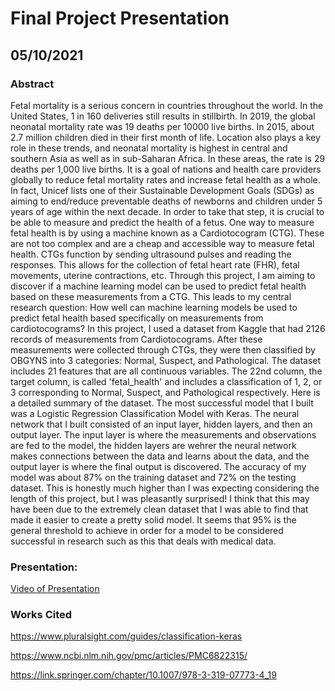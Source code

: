 # Final Project Presentation 

## 05/10/2021 

### Abstract 

Fetal mortality is a serious concern in countries throughout the world. In the United States, 1 in 160 deliveries still results in stillbirth. In 2019, the global neonatal mortality rate was 19 deaths per 10000 live births. In 2015, about 2.7 million children died in their first month of life. Location also plays a key role in these trends, and neonatal mortality is highest in central and southern Asia as well as in sub-Saharan Africa. In these areas, the rate is 29 deaths per 1,000 live births. It is a goal of nations and health care providers globally to reduce fetal mortality rates and increase fetal health as a whole. In fact, Unicef lists one of their Sustainable Development Goals (SDGs) as aiming to end/reduce preventable deaths of newborns and children under 5 years of age within the next decade. In order to take that step, it is crucial to be able to measure and predict the health of a fetus. One way to measure fetal health is by using a machine known as a Cardiotocogram (CTG). These are not too complex and are a cheap and accessible way to measure fetal health. CTGs function by sending ultrasound pulses and reading the responses. This allows for the collection of fetal heart rate (FHR), fetal movements, uterine contractions, etc. Through this project, I am aiming to discover if a machine learning model can be used to predict fetal health based on these measurements from a CTG. This leads to my central research question: How well can machine learning models be used to predict fetal health based specifically on measurements from cardiotocograms? In this project, I used a dataset from Kaggle that had 2126 records of measurements from Cardiotocograms. After these measurements were collected through CTGs, they were then classified by OBGYNS into 3 categories: Normal, Suspect, and Pathological. The dataset includes 21 features that are all continuous variables. The 22nd column, the target column, is called 'fetal_health' and includes a classification of 1, 2, or 3 corresponding to Normal, Suspect, and Pathological respectively. Here is a detailed summary of the dataset. The most successful model that I built was a Logistic Regression Classification Model with Keras. The neural network that I built consisted of an input layer, hidden layers, and then an output layer. The input layer is where the measurements and observations are fed to the model, the hidden layers are wehrer the neural network makes connections between the data and learns about the data, and the output layer is where the final output is discovered. The accuracy of my model was about 87% on the training dataset and 72% on the testing dataset. This is honestly much higher than I was expecting considering the length of this project, but I was pleasantly surprised! I think that this may have been due to the extremely clean dataset that I was able to find that made it easier to create a pretty solid model. It seems that 95% is the general threshold to achieve in order for a model to be considered successful in research such as this that deals with medical data. 

### Presentation: 
[Video of Presentation](https://youtu.be/kvMwvao4sRM)


### Works Cited 
https://www.pluralsight.com/guides/classification-keras

https://www.ncbi.nlm.nih.gov/pmc/articles/PMC6822315/

https://link.springer.com/chapter/10.1007/978-3-319-07773-4_19
